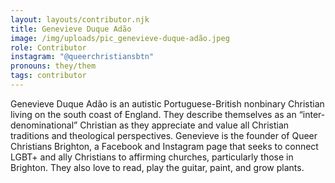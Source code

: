 ```yaml
---
layout: layouts/contributor.njk
title: Genevieve Duque Adão
image: /img/uploads/pic_genevieve-duque-adão.jpeg
role: Contributor
instagram: "@queerchristiansbtn"
pronouns: they/them
tags: contributor
---
```

Genevieve Duque Adão is an autistic Portuguese-British nonbinary Christian living on the south coast of England. They describe themselves as an “inter-denominational” Christian as they appreciate and value all Christian traditions and theological perspectives. Genevieve is the founder of Queer Christians Brighton, a Facebook and Instagram page that seeks to connect LGBT+ and ally Christians to affirming churches, particularly those in Brighton. They also love to read, play the guitar, paint, and grow plants.